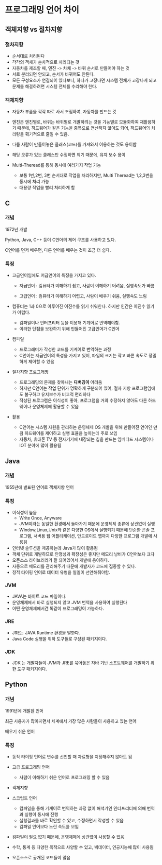 # 프로그래밍 언어 차이

## 객체지향 vs 절차지향

### 절차지향

- 순서대로 처리된다
- 각각의 객체가 순차적으로 처리되는 것 
- 자동차를 제조할 때, 엔진 -> 차체 -> 바퀴 순서로 만들어야 하는 것
- 서로 분리되면 안되고, 순서가 바뀌어도 안된다.
- 모든 구성요소가 연결되어 있다보니, 하나가 고장나면 시스템 전체가 고장나게 되고 문제를 해결하려면 시스템 전체를 수리해야 한다.

### 객체지향

- 자동차 부품을 각각 따로 사서 조립하여, 자동차를 만드는 것 
- 엔진은 엔진별로, 바퀴는 바퀴별로 개발하려는 것을 기능별로 모듈화하여 재활용하기 때문에, 하드웨어가 같은 기능을 중복으로 연산하지 않아도 되어, 하드웨어의 처리량을 획기적으로 줄일 수 있음.
- 다름 사람이 만들어놓은 클래스(코드)를 가져와서 이용하는 것도 용이함 

- 해당 오류가 있는 클래스만 수정하면 되기 때문에, 유지 보수 용이
- Multi-Theread를 통해 동시에 여러가지 작업 가능
  - 보통 1번,2번, 3번 순서대로 작업을 처리하지만, Multi Theread는 1,2,3번을 동시에 처리 가능
  - 대용량 작업을 빨리 처리하게 함 

## C

### 개념

1972년 개발

Python, Java, C++ 등이 C언어의 제어 구조를 사용하고 있다.

C언어를 먼저 배우면, 다른 언어를 배우는 것이 조금 더 쉽다. 

### 특징 

- 고급언어임에도 저급언어의 특징을 가지고 있다.

  - 저급언어 : 컴퓨터가 이해하기 쉽고, 사람이 이해하기 어려움, 실행속도가 빠름

  - 고급언어 : 컴퓨터가 이해하기 어렵고, 사람이 배우기 쉬움, 실행속도 느림  

- 컴퓨터는 1과 0으로 이루어진 이진수를 읽기 쉬워한다. 하지만 인간은 이진수 읽기가 어렵다.
  - 컴파일이나 인터프리터 등을 이용해 기계어로 번역해야함.
  - 이러한 단점을 보완하기 위해 만들어진 고급언어가 C언어
- 컴파일
  - 프로그래머가 작성한 코드를 기계어로 번역하는 과정
  - C언어는 저급언어의 특성을 가지고 있어, 파일의 크기는 작고 빠른 속도로 정밀하게 제어할 수 있음
- 절차지향 프로그래밍 
  - 프로그래밍의 문제를 찾아내는 **디버깅이** 어려움
  - 하지만 C언어는 작업 단위가 명확하게 구분되어 있어, 절자 지향 프로그램임에도 불구하고 유지보수가 비교적 편리하다
  - 작성된 프로그램은 이식성이 좋아, 프로그램을 거의 수정하지 않아도 다른 하드웨어나 운영체제에 활용할 수 있음 
- 활용
  - C언어는 시스템 자원을 관리하는 운영체제 OS 개발을 위해 만들어진 언어인 만큼 하드웨어를 제어하고 실행 효율을 높이는데 주로 쓰임
  - 자동차, 휴대폰 TV 등 전자기기에 내장되는 칩을 만드는 임베디드 시스템이나 IOT 분야에 많이 활용됨 

## Java

### 개념

1955년에 발표된 언어로 객체지향 언어

### 특징

- 이식성이 높음
  - Write Once, Anyware
  - JVM이라는 동일한 환경에서 돌아가기 때문에 운영체제 종류에 상관없이 실행
  - Window,Linux,Unix와 같은 다양한 OS에서 실행되기 때문에 단순한 콘솔 프로그램, 서버용 웹 어플리케이션, 안드로이드 앱까지 다양한 프로그램 개발에 사용됨
- 인터넷 솔루션을 제공하는데 Java가 많이 활용됨 
- 객체 단위로 개발하므로 안정성과 확장성은 좋지만 메모리 낭비가 C언어보다 크다
- 오픈소스 라이브러리가 잘 되어있어서 개발에 용이하다. 
- 자동으로 메모리를 관리해주기 때문에 개발자가 코드에 집중할 수 있다.
- 정적 타이핑 언어로 데이터 유형을 일일이 선언해줘야함.

### JVM

- JAVA는 바이트 코드 파일이다.
- 운영체제에서 바로 실행되지 않고 JVM 번역을 사용하여 실행된다
- 어떤 운영체제에서건 똑같이 프로그래밍이 가능하다.

### JRE

- JRE는 JAVA Runtime 환경을 말한다.
- Java Code 실행을 위하 도구들로 구성된 패키지이다.

### JDK

- JDK 는 개발자들이 JVM과 JRE를 묶어놓은 자바 기반 소프트웨어를 개발하기 위한 도구 패키지이다. 

## Python

### 개념

1991년에 개발된 언어

최근 사용자가 많아지면서 세계에서 가장 많은 사람들이 사용하고 있는 언어 

배우기 쉬운 언어

### 특징

- 동작 타이핑 언어로 변수를 선언할 때 자료형을 지정해주지 않아도 됨 
- 고급 프로그래밍 언어
  - 사람이 이해하기 쉬운 언어로 프로그래밍 할 수 있음
- 객체지향
- 스크립트 언어
  - 컴파일을 통해 기계어로 번역하는 과정 없이 해석기인 인터프리터에 의해 번역과 실행이 동시에 진행
  - 실행결과를 바로 확인할 수 있고, 수정하면서 작성할 수 있음
  - 컴파일 언어보다 느린 속도를 보임 
- 컴파일이 필요 없기 때문에, 운영체제에 상관없이 사용할 수 있음 
- 수학, 통계 등 다양한 목적으로 사양할 수 있고, 빅데이터, 인공지능에 많이 사용됨 

- 오픈소스로 공개된 코드들이 많음 

